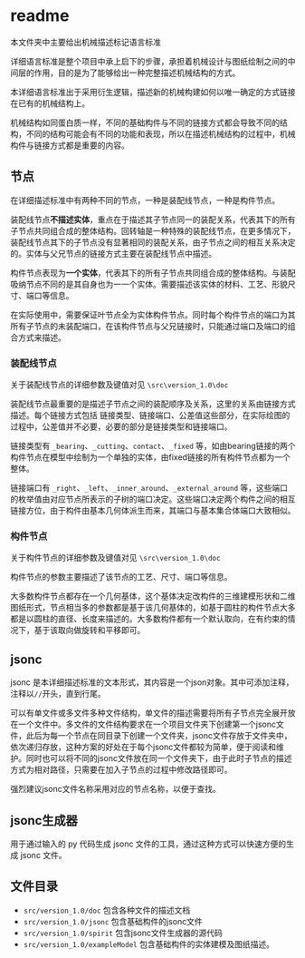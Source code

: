 # readme

本文件夹中主要给出机械描述标记语言标准

详细语言标准是整个项目中承上启下的步骤，承担着机械设计与图纸绘制之间的中间层的作用，目的是为了能够给出一种完整描述机械结构的方式。

本详细语言标准出于采用衍生逻辑，描述新的机械构建如何以唯一确定的方式链接在已有的机械结构上。

机械结构如同蛋白质一样，不同的基础构件与不同的链接方式都会导致不同的结构，不同的结构可能会有不同的功能和表现，所以在描述机械结构的过程中，机械构件与链接方式都是重要的内容。

## 节点

在详细描述标准中有两种不同的节点，一种是装配线节点，一种是构件节点。

装配线节点**不描述实体**，重点在于描述其子节点同一的装配关系，代表其下的所有子节点共同组合成的整体结构。回转轴是一种特殊的装配线节点，在更多情况下，装配线节点其下的子节点没有显著相同的装配关系，由子节点之间的相互关系决定的。实体与父兄节点的链接方式主要在装配线节点中描述。

构件节点表现为**一个实体**，代表其下的所有子节点共同组合成的整体结构。与装配吸纳节点不同的是其自身也为一一个实体。需要描述该实体的材料、工艺、形貌尺寸、端口等信息。

在实际使用中，需要保证叶节点全为实体构件节点。同时每个构件节点的端口为其所有子节点的未装配端口，在该构件节点与父兄链接时，只能通过端口及端口的组合方式来描述。

### 装配线节点

关于装配线节点的详细参数及键值对见 `\src\version_1.0\doc`

装配线节点最重要的是描述子节点之间的装配顺序及关系，这里的关系由链接方式描述。每个链接方式包括 链接类型、链接端口、公差值这些部分，在实际绘图的过程中，公差值并不必要，必要的部分是链接类型和链接端口。

链接类型有 `_bearing`、`_cutting`、`contact`、`_fixed` 等，如由bearing链接的两个构件节点在模型中绘制为一个单独的实体，由fixed链接的所有构件节点都为一个整体。

链接端口有 `_right`、`_left`、`_inner_around`、`_external_around` 等，这些端口的枚举值由对应节点所表示的子树的端口决定。这些端口决定两个构件之间的相互链接方位，由于构件由基本几何体派生而来，其端口与基本集合体端口大致相似。

### 构件节点

关于构件节点的详细参数及键值对见 `\src\version_1.0\doc`

构件节点的参数主要描述了该节点的工艺、尺寸、端口等信息。

大多数构件节点都存在一个几何基体，这个基体决定改构件的三维建模形状和二维图纸形式，节点相当多的参数都是基于该几何基体的，如基于圆柱的构件节点大多都是以圆柱的直径、长度来描述的。大多数构件都有一个默认取向，在有约束的情况下，基于该取向做旋转和平移即可。

## jsonc

jsonc 是本详细描述标准的文本形式，其内容是一个json对象。其中可添加注释，注释以`//`开头，直到行尾。

可以有单文件或多文件多种文件结构，单文件的描述需要将所有子节点完全展开放在一个文件中。多文件的文件结构要求在一个项目文件夹下创建第一个jsonc文件，此后为每一个节点在同目录下创建一个文件夹，jsonc文件存放于文件夹中，依次递归存放，这种方案的好处在于每个jsonc文件都较为简单，便于阅读和维护。同时也可以将不同的jsonc文件放在同一个文件夹下，由于此时子节点的描述方式为相对路径，只需要在加入子节点的过程中修改路径即可。

强烈建议jsonc文件名称采用对应的节点名称，以便于查找。

## jsonc生成器

用于通过输入的 py 代码生成 jsonc 文件的工具，通过这种方式可以快速方便的生成 jsonc 文件。

## 文件目录

* `src/version_1.0/doc` 包含各种文件的描述文档
* `src/version_1.0/jsonc` 包含基础构件的jsonc文件
* `src/version_1.0/spirit` 包含jsonc文件生成器的源代码
* `src/version_1.0/exampleModel` 包含基础构件的实体建模及图纸描述。
